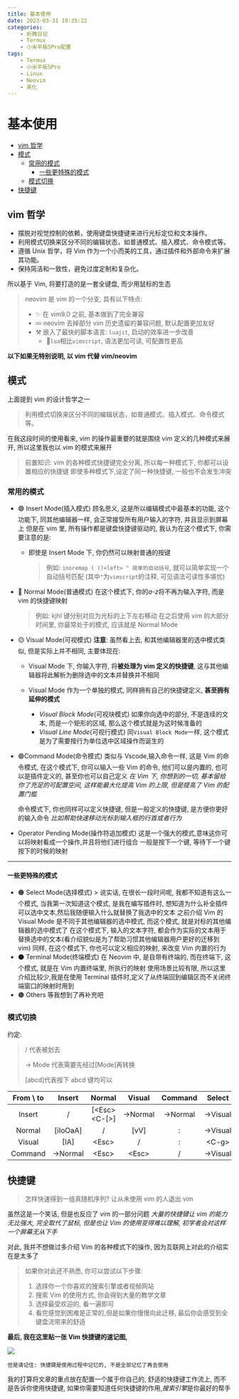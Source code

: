 ```yaml
---
title: 基本使用
date: 2023-03-31 19:35:22
categories:
    - 折腾日记
    - Termux
    - 小米平板5Pro配置
tags:
    - Termux
    - 小米平板5Pro
    - Linux
    - Neovim
    - 美化
---
```


# 基本使用

-   [vim 哲学](基本使用.md#vim-哲学)
-   [模式](基本使用.md#模式)
    -   [常用的模式](基本使用.md#常用的模式)
        -   [一些更特殊的模式](基本使用.md#一些更特殊的模式)
    -   [模式切换](基本使用.md#模式切换)
-   [快捷键](基本使用.md#快捷键)

## vim 哲学

-   摆脱对视觉控制的依赖，使用键盘快捷键来进行光标定位和文本操作。
-   利用模式切换来区分不同的编辑状态，如普通模式、插入模式、命令模式等。
-   遵循 Unix 哲学，将 Vim 作为一个小而美的工具，通过插件和外部命令来扩展其功能。
-   保持简洁和一致性，避免过度定制和复杂化。

所以基于 Vim, 将要打造的是一套全键盘, 而少用鼠标的生态

> neovim 是 vim 的一个分支, 具有以下特点:
>
> -   ✨ 在 vim9.0 之前, 基本做到了完全兼容
> -   💤 neovim 去掉部分 vim 历史遗留的兼容问题, 默认配置更加友好
> -   ⚒️ 嵌入了最快的脚本语言: `luajit`, 启动的效率进一步改善
>     -   🔅`lua`相比`vimscript`, 语法更加可读, 可配置性更高

**以下如果无特别说明, 以 vim 代替 vim/neovim**

## 模式

上面提到 vim 的设计哲学之一

> 利用模式切换来区分不同的编辑状态，如普通模式、插入模式、命令模式等。

在我这段时间的使用看来, vim 的操作最重要的就是围绕 vim 定义的几种模式来展开, 所以这里我也以 vim 的模式来展开

> 前置知识: vim 的各种模式快捷键完全分离, 所以每一种模式下, 你都可以设置相应的快捷键 即使多种模式下,设定了同一种快捷键, 一般也不会发生冲突

### 常用的模式

-   🟢 Insert Mode(插入模式) 顾名思义, 这是所以编辑模式中最基本的功能, 这个功能下, 同其他编辑器一样, 会正常接受所有用户输入的字符, 并且显示到屏幕上 但是在 vim 里, 所有操作都是键盘快捷键驱动的, 我认为在这个模式下, 你需要注意的是:

    -   即使是 Insert Mode 下, 你仍然可以映射普通的按键

        > 例如: `inoremap ( ()<left> " 简单的自动括号`, 就可以简单实现一个自动括号匹配 (其中`"`为`vimscript`的注释, 可见语法可读性多堪忧)

-   🔵 Normal Mode(普通模式) 在这个模式下, 你的*a-z*将不再为输入字符, 而是 vim 的快捷键映射

    > 例如: kjhl 键分别对应为光标的上下左右移动 在之后使用 vim 的大部分时间里, 你最常处于的模式, 应该就是 Normal Mode

-   🟡 Visual Mode(可视模式) **注意**: 虽然看上去, 和其他编辑器里的选中模式类似, 但是实际上并不相同, 主要体现在:

    -   Visual Mode 下, 你输入字符, 将**被处理为 vim 定义的快捷键**, 这与其他编辑器将此解析为删除选中的文本并替换并不相同

    -   Visual Mode 作为一个单独的模式, 同样拥有自己的快捷键定义, **甚至拥有延伸的模式**
        -   _Visual Block Mode_(可视块模式) 如果你向选中的部分, 不是连续的文本, 而是一个矩形的区域, 那么这个模式就是为这时候准备的
        -   _Visual Line Mode_(可视行模式) 同`Visual Block Mode`一样, 这个模式是为了需要按行为单位选中区域操作而诞生的

-   🟣Command Mode(命令模式) 类似与 Vscode,输入命令一样, 这是 Vim 的命令模式, 在这个模式下, 你可以输入一些 Vim 的命令, 他们可以是内置的, 也可以是插件定义的, 甚至你也可以自己定义 _在 Vim 下, 你想到的一切, 基本留给你了充足的可配置空间, 这样能最大化提高 Vim 的上限, 但是提高了 Vim 的配置门槛_

    命令模式下, 你也同样可以定义快捷键, 但是一般定义的快捷键, 是方便你更好的输入命令 _比如帮助快速移动光标到输入框的行首或者行为_

-   Operator Pending Mode(操作符追加模式) 这是一个强大的模式,意味这你可以将映射看成一个操作,并且将他们进行组合 一般是按下一个键, 等待下一个键按下的时候的映射

---

#### 一些更特殊的模式

-   🟠 Select Mode(选择模式) > 说实话, 在很长一段时间呢, 我都不知道有这么一个模式, 当我第一次知道这个模式, 是我在编写插件时, 想知道为什么补全插件可以选中文本,然后我随便输入什么就替换了我选中的文本 之前介绍 Vim 的 Visual Mode 是不同于其他编辑器的选中模式, 而这个模式, 就是对标的其他编辑器的选中模式了 在这个模式下, 输入的文本字符, 都会作为实际的文本用于替换选中的文本(看介绍貌似是为了帮助习惯其他编辑器用户更好的迁移到 vim) 同样, 在这个模式下, 你也可以定义相应的映射, 来改变 Vim 内置的行为
-   ⚫ Terminal Mode(终端模式) 在 Neovim 中, 是自带有终端的, 而在终端下, 这个模式, 就是在 Vim 内置终端里, 所执行的映射 使用场景比较有限, 所以这里介绍比较少,我是在使用 Terminal 插件时,定义了从终端回到编辑区而不关闭终端窗口的映射时用到
-   🟤 Others 等我想到了再补充吧

### 模式切换

约定:

> / 代表被划去
>
> \-> Mode 代表需要先经过\[Mode]再转换
>
> \[abcd]代表按下 abcd 键均可以

| From \ to |  Insert   |      Normal      |  Visual  | Command  |  Select  |
| :-------: | :-------: | :--------------: | :------: | :------: | :------: |
|  Insert   |     /     | \[\<Esc>\<C-\[>] | ->Normal | ->Normal | ->Visual |
|  Normal   | \[iIoOaA] |        /         |  \[vV]   |    :     | ->Visual |
|  Visual   |   \[IA]   |      \<Esc>      |    /     |    :     |  \<C-g>  |
|  Command  | ->Normal  |      \<Esc>      |  \<Esc>  |    /     | ->Visual |

## 快捷键

> 怎样快速得到一组真随机序列? 让从未使用 vim 的人退出 vim

虽然这是一个笑话, 但是也反应了 vim 的一部分问题 _大量的快捷键让 vim 的能力无比强大, 完全取代了鼠标, 但是也让 Vim 的使用变得难以理解, 初学者会对这样一个屏幕无从下手_

对此, 我并不想做过多介绍 Vim 的各种模式下的操作, 因为互联网上对此的介绍实在是太多了

> 如果你对此还不熟悉, 你可以尝试以下步骤:
>
> 1. 选择你一个你喜欢的搜索引擎或者视频网站
> 2. 搜索 Vim 的使用方式, 你会得到大量的教学文章
> 3. 选择最受欢迎的, 看一遍即可
> 4. 看完感觉到困难是正常的,但是如果你慢慢向此迁移, 最后你会感受到全键盘流带来的舒适

**最后, 我在这里贴一张 Vim 快捷键的速记图,**

![](https://zoran-blog-image.oss-cn-hangzhou.aliyuncs.com/Termux%E9%85%8D%E7%BD%AE/%E5%9F%BA%E6%9C%AC%E4%BD%BF%E7%94%A8/vim_keymap.png)

```
但是请记住: 快捷键是使用过程中记忆的, 不是全部记忆了再去使用
```

我的打算将文章的重点放在配置一个属于你自己的, 舒适的快捷键工作流上, 而不是告诉你使用快捷键, 如果你需要知道任何快捷键的作用,*搜索引擎*是你最好的帮手
